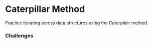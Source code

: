 # Caterpillar Method

Practice iterating across data structures using the Caterpilalr method.

### Challenges

